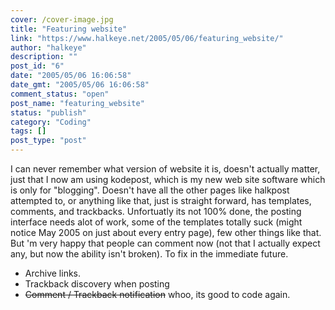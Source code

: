 ```yaml
---
cover: /cover-image.jpg
title: "Featuring website"
link: "https://www.halkeye.net/2005/05/06/featuring_website/"
author: "halkeye"
description: ""
post_id: "6"
date: "2005/05/06 16:06:58"
date_gmt: "2005/05/06 16:06:58"
comment_status: "open"
post_name: "featuring_website"
status: "publish"
category: "Coding"
tags: []
post_type: "post"
---
```


I can never remember what version of website it is, doesn't actually matter, just that I now am using kodepost, which is my new web site software which is only for "blogging". Doesn't have all the other pages like halkpost attempted to, or anything like that, just is straight forward, has templates, comments, and trackbacks. Unfortuatly its not 100% done, the posting interface needs alot of work, some of the templates totally suck (might notice May 2005 on just about every entry page), few other things like that. But 'm very happy that people can comment now (not that I actually expect any, but now the ability isn't broken). To fix in the immediate future.  
* Archive links.  
* Trackback discovery when posting  
* <s>Comment / Trackback notification</s> whoo, its good to code again.